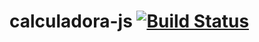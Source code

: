 # calculadora-js [![Build Status](https://travis-ci.org/edblack1/calculadora-js-source.svg?branch=master)](https://travis-ci.org/edblack1/calculadora-js-source)
